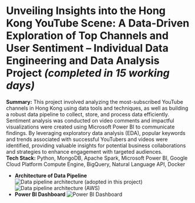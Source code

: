 # Unveiling Insights into the Hong Kong YouTube Scene: A Data-Driven Exploration of Top Channels and User Sentiment – Individual Data Engineering and Data Analysis Project *(completed in 15 working days)*
**Summary:**	This project involved analyzing the most-subscribed YouTube channels in Hong Kong using data tools and techniques, as well as building a robust data pipeline to collect, store, and process data efficiently. Sentiment analysis was conducted on video comments and impactful visualizations were created using Microsoft Power BI to communicate findings. By leveraging exploratory data analysis (EDA), popular keywords and trends associated with successful YouTubers and videos were identified, providing valuable insights for potential business collaborations and strategies to enhance engagement with targeted audiences.  
**Tech Stack:**	Python, MongoDB, Apache Spark, Microsoft Power BI, Google Cloud Platform Compute Engine, BigQuery, Natural Language API, Docker
- **Architecture of Data Pipeline** 
![Data pipeline architecture (adopted in this project)](https://user-images.githubusercontent.com/110732415/236168487-967fe5aa-ba92-446b-a685-e01314e484ac.jpg)
![Data pipeline architecture (AWS)](https://github.com/iampattyful/Top-HK-Youtubers-data-project/assets/110732415/469f1b55-71e2-475d-8052-92eb7bcfa908)
- **Power BI Dashboard**
![Power BI Dashboard](https://user-images.githubusercontent.com/110732415/236168897-2bac0f1d-cbeb-40a9-81ed-13c41130b80d.png)
